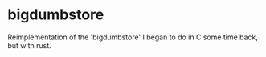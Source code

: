 # bigdumbstore
Reimplementation of the 'bigdumbstore' I began to do in C some time back, but with rust.
